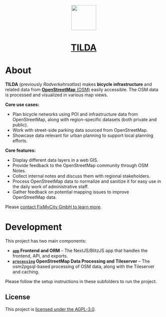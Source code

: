 <div align="center">
  <img src="app/src/app/_components/layouts/assets/logo-tilda.png" height="80" />
  <h1 align="center"><a href="https://tilda-geo.de/">TILDA</a></h1>
</div>

# About

**TILDA** (previously _Radverkehrsatlas_) makes **bicycle infrastructure** and related data from [**OpenStreetMap** (OSM)](https://www.openstreetmap.org) easily accessible. The OSM data is processed and visualized in various map views.

**Core use cases:**

- Plan bicycle networks using POI and infrastructure data from OpenStreetMap, along with region-specific datasets (both private and public).
- Work with street-side parking data sourced from OpenStreetMap.
- Showcase data relevant for urban planning to support local planning efforts.

**Core features:**

- Display different data layers in a web GIS.
- Provide feedback to the OpenStreetMap community through OSM Notes.
- Collect internal notes and discuss them with regional stakeholders.
- Process OpenStreetMap data to normalize and sanitize it for easy use in the daily work of administrative staff.
- Gather feedback on potential mapping issues to improve OpenStreetMap data.

Please [contact FixMyCity GmbH to learn more](https://www.fixmycity.de/tilda).

# Development

This project has two main components:

- **[`app`](./app) Frontend and ORM** – The NextJS/BlitzJS app that handles the frontend, API, and exports.
- **[`processing`](./processing) OpenStreetMap Data Processing and Tileserver** – The osm2pgsql-based processing of OSM data, along with the Tileserver and caching.

Please follow the setup instructions in these subfolders to run the project.

## License

This project is [licensed under the AGPL-3.0](./LICENSE.md).
